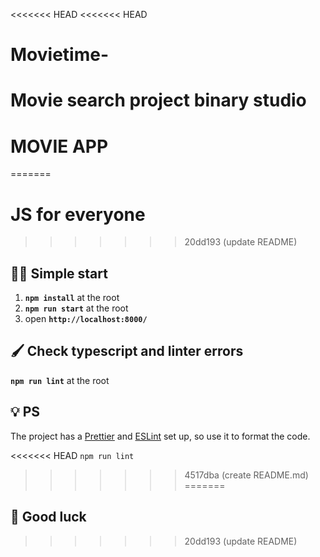 <<<<<<< HEAD
<<<<<<< HEAD
# Movietime-
Movie search project binary studio
=======
# MOVIE APP
=======
# JS for everyone
>>>>>>> 20dd193 (update README)

## 🏃‍♂️ Simple start

1. **`npm install`** at the root
2. **`npm run start`** at the root
3. open **`http://localhost:8000/`**

## 🖌️ Check typescript and linter errors

**`npm run lint`** at the root

## 💡 PS

The project has a [Prettier](https://prettier.io/) and [ESLint](https://eslint.org/) set up, so use it to format the code.

<<<<<<< HEAD
`npm run lint`
>>>>>>> 4517dba (create README.md)
=======
## 🤞 Good luck
>>>>>>> 20dd193 (update README)
